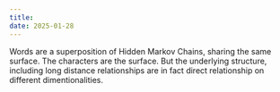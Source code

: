 ```yaml
---
title: 
date: 2025-01-28
---
```

Words are a superposition of Hidden Markov Chains, sharing the same surface. The characters are the surface. But the underlying structure, including long distance relationships are in fact direct relationship on different dimentionalities.